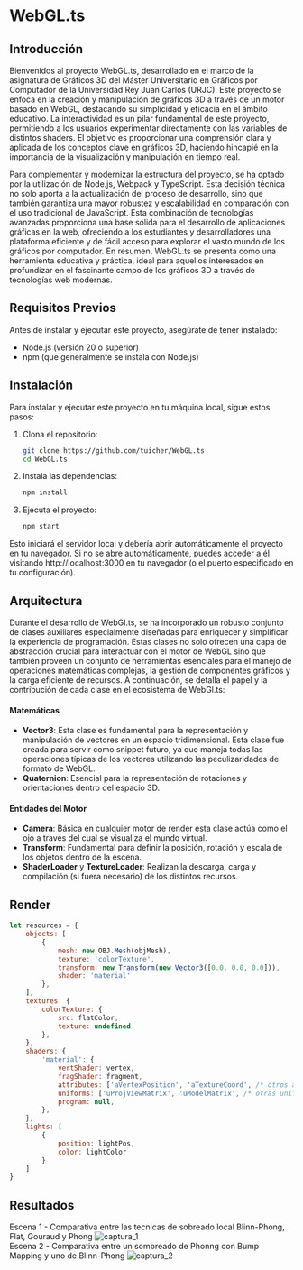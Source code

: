 # WebGL.ts

## Introducción

Bienvenidos al proyecto WebGL.ts, desarrollado en el marco de la asignatura de Gráficos 3D del Máster Universitario en Gráficos por Computador de la Universidad Rey Juan Carlos (URJC). Este proyecto se enfoca en la creación y manipulación de gráficos 3D a través de un motor basado en WebGL, destacando su simplicidad y eficacia en el ámbito educativo. La interactividad es un pilar fundamental de este proyecto, permitiendo a los usuarios experimentar directamente con las variables de distintos shaders. El objetivo es proporcionar una comprensión clara y aplicada de los conceptos clave en gráficos 3D, haciendo hincapié en la importancia de la visualización y manipulación en tiempo real.

Para complementar y modernizar la estructura del proyecto, se ha optado por la utilización de Node.js, Webpack y TypeScript. Esta decisión técnica no solo aporta a la actualización del proceso de desarrollo, sino que también garantiza una mayor robustez y escalabilidad en comparación con el uso tradicional de JavaScript. Esta combinación de tecnologías avanzadas proporciona una base sólida para el desarrollo de aplicaciones gráficas en la web, ofreciendo a los estudiantes y desarrolladores una plataforma eficiente y de fácil acceso para explorar el vasto mundo de los gráficos por computador. En resumen, WebGL.ts se presenta como una herramienta educativa y práctica, ideal para aquellos interesados en profundizar en el fascinante campo de los gráficos 3D a través de tecnologías web modernas.

## Requisitos Previos

Antes de instalar y ejecutar este proyecto, asegúrate de tener instalado:

- Node.js (versión 20 o superior)
- npm (que generalmente se instala con Node.js)

## Instalación

Para instalar y ejecutar este proyecto en tu máquina local, sigue estos pasos:

1. Clona el repositorio:
   ```bash
   git clone https://github.com/tuicher/WebGL.ts
   cd WebGL.ts
   ```
2. Instala las dependencias:
   ```bash
   npm install
   ```
3. Ejecuta el proyecto:
   ```bash
   npm start
   ```
Esto iniciará el servidor local y debería abrir automáticamente el proyecto en tu navegador. Si no se abre automáticamente, puedes acceder a él visitando http://localhost:3000 en tu navegador (o el puerto especificado en tu configuración).

## Arquitectura
Durante el desarrollo de WebGl.ts, se ha incorporado un robusto conjunto de clases auxiliares especialmente diseñadas para enriquecer y simplificar la experiencia de programación. Estas clases no solo ofrecen una capa de abstracción crucial para interactuar con el motor de WebGL sino que también proveen un conjunto de herramientas esenciales para el manejo de operaciones matemáticas complejas, la gestión de componentes gráficos y la carga eficiente de recursos. A continuación, se detalla el papel y la contribución de cada clase en el ecosistema de WebGl.ts:

#### Matemáticas
- __Vector3__: Esta clase es fundamental para la representación y manipulación de vectores en un espacio tridimensional. Esta clase fue creada para servir como snippet futuro, ya que maneja todas las operaciones típicas de los vectores utilizando las peculizaridades de formato de WebGL.
- __Quaternion__: Esencial para la representación de rotaciones y orientaciones dentro del espacio 3D.
#### Entidades del Motor
- __Camera__: Básica en cualquier motor de render esta clase actúa como el ojo a través del cual se visualiza el mundo virtual.
- __Transform__: Fundamental para definir la posición, rotación y escala de los objetos dentro de la escena.
- __ShaderLoader__ y __TextureLoader__: Realizan la descarga, carga y compilación (si fuera necesario) de los distintos recursos.

## Render
```javascript
let resources = {
    objects: [
        {
            mesh: new OBJ.Mesh(objMesh),
            texture: 'colorTexture',
            transform: new Transform(new Vector3([0.0, 0.0, 0.0])),
            shader: 'material'
        },
    ],
    textures: {
        colorTexture: {
            src: flatColor,
            texture: undefined
        },
    },
    shaders: {
        'material': {
            vertShader: vertex,
            fragShader: fragment,
            attributes: ['aVertexPosition', 'aTextureCoord', /* otros atributos aquí */],
            uniforms: ['uProjViewMatrix', 'uModelMatrix', /* otras uniformidades aquí */],
            program: null,
        },
    },
    lights: [
        {
            position: lightPos,
            color: lightColor
        }
    ]
}
```

## Resultados
Escena 1 - Comparativa entre las tecnicas de sobreado local Blinn-Phong, Flat, Gouraud y Phong
![captura_1](https://github.com/tuicher/WebGL.ts/assets/26395726/a63b1826-8856-4bd7-a576-b087455c6647)\
Escena 2 - Comparativa entre un sombreado de Phonng con Bump Mapping y uno de Blinn-Phong
![captura_2](https://github.com/tuicher/WebGL.ts/assets/26395726/d70a7ac2-0a88-4f57-8c1f-7ca85b571af7)

